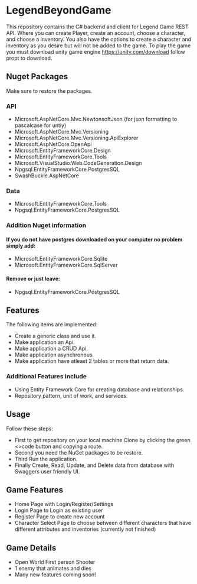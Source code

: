 # LegendBeyondGame
This repository contains the C# backend and client for Legend Game REST API. 
Where you can create Player, create an account, choose a character, and choose a inventory.
You also have the options to create a character and inventory as you desire but will not be added to the game. To play the game you must download unity game engine  https://unity.com/download follow propt to download.

## Nuget Packages
Make sure to restore the packages.
### API
- Microsoft.AspNetCore.Mvc.NewtonsoftJson (for json formatting to pascalcase for untiy)
- Microsoft.AspNetCore.Mvc.Versioning 
- Microsoft.AspNetCore.Mvc.Versioning.ApiExplorer
- Microsoft.AspNetCore.OpenApi
- Microsoft.EntityFrameworkCore.Design
- Microsoft.EntityFrameworkCore.Tools
- Microsoft.VisualStudio.Web.CodeGeneration.Design
- Npgsql.EntityFrameworkCore.PostgresSQL
- SwashBuckle.AspNetCore
### Data
- Microsoft.EntityFrameworkCore.Tools
- Npgsql.EntityFrameworkCore.PostgresSQL
### Addition Nuget information
#### If you do not have postgres downloaded on your computer no problem simply add:
- Microsoft.EntityFrameworkCore.Sqlite 
- Microsoft.EntityFrameworkCore.SqlServer
#### Remove or just leave: 
- Npgsql.EntityFrameworkCore.PostgresSQL

## Features
The following items are implemented:
- Create a generic class and use it.
- Make application an Api.
- Make application a CRUD Api.
- Make application asynchronous.
- Make application have atleast 2 tables or more that return data.
### Additional Features include
- Using Entity Framework Core for creating database and relationships.
- Repository pattern, unit of work, and services.

## Usage
Follow these steps:
- First to get repository on your local machine Clone by clicking the green <>code button and copying a route.
- Second you need the NuGet packages to be restore.
- Third Run the application.
- Finally Create, Read, Update, and Delete data from database with Swaggers user friendly UI.

## Game Features
- Home Page with Login/Register/Settings
- Login Page to Login as existing user
- Register Page to create new account
- Character Select Page to choose between different characters that have different attributes and inventories (currently not finished)

## Game Details
- Open World First person Shooter
- 1 enemy that animates and dies
- Many new features coming soon!
